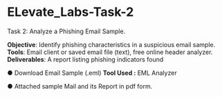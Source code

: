 # ELevate_Labs-Task-2

Task 2: Analyze a Phishing Email Sample.

**Objective**: Identify phishing characteristics in a suspicious email sample.
**Tools**: Email client or saved email file (text), free online header analyzer.
**Deliverables**: A report listing phishing indicators found

● Download Email Sample (.eml)
**Tool Used :** EML Analyzer 

● Attached sample Mail and its Report in pdf form.
